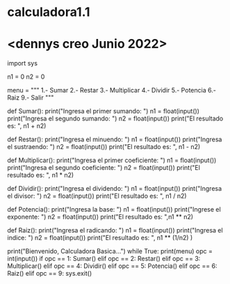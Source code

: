 # calculadora1.1

# <dennys creo Junio 2022>

import sys

n1 = 0
n2 = 0

menu = """
1.- Sumar
2.- Restar
3.- Multiplicar
4.- Dividir
5.- Potencia
6.- Raiz
9.- Salir
"""

def Sumar():
    print("Ingresa el primer sumando: ")
    n1 = float(input())
    print("Ingresa el segundo sumando: ")
    n2 = float(input())
    print("El resultado es: ", n1 + n2)

def Restar():
    print("Ingresa el minuendo: ")
    n1 = float(input())
    print("Ingresa el sustraendo: ")
    n2 = float(input())
    print("El resultado es: ", n1 - n2)

def Multiplicar():
    print("Ingresa el primer coeficiente: ")
    n1 = float(input())
    print("Ingresa el segundo coeficiente: ")
    n2 = float(input())
    print("El resultado es: ", n1 * n2)

def Dividir():
    print("Ingresa el dividendo: ")
    n1 = float(input())
    print("Ingresa el divisor: ")
    n2 = float(input())
    print("El resultado es: ", n1 / n2)

def Potencia():
    print("Ingresa la base: ")
    n1 = float(input())
    print("Ingrese el exponente: ")
    n2 = float(input())
    print("El resultado es: ",n1 ** n2)

def Raiz():
    print("Ingresa el radicando: ")
    n1 = float(input())
    print("Ingresa el indice: ")
    n2 = float(input())
    print("El resultado es: ", n1 ** (1/n2) )

print("Bienvenido, Calculadora Basica...")
while True:
    print(menu)
    opc = int(input())
    if opc == 1:
        Sumar()
    elif opc == 2:
        Restar()
    elif opc == 3:
        Multiplicar()
    elif opc == 4:
        Dividir()
    elif opc == 5:
        Potencia()
    elif opc == 6:
        Raiz()
    elif opc == 9:
        sys.exit()
    
